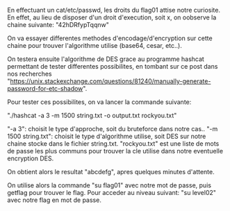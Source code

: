 En effectuant un cat/etc/passwd, les droits du flag01 attise notre curiosite.
En effet, au lieu de disposer d'un droit d'execution, soit x, on oobserve la chaine suivante: "42hDRfypTqqnw"

On va essayer differentes methodes d'encodage/d'encryption sur cette chaine pour trouver l'algorithme utilise (base64, cesar, etc..).

On testera ensuite l'algorithme de DES grace au programme hashcat permettant de tester differentes possibilites, en tombant sur ce post dans nos recherches "https://unix.stackexchange.com/questions/81240/manually-generate-password-for-etc-shadow".

Pour tester ces possibilites, on va lancer la commande suivante:

"./hashcat -a 3 -m 1500 string.txt  -o output.txt rockyou.txt"

"-a 3": choisit le type d'approche, soit du bruteforce dans notre cas..
"-m 1500 string.txt": choisit le type d'algorithme utilise, soit DES sur notre chaine stocke dans le fichier string.txt.
"rockyou.txt" est une liste de mots de passe les plus communs pour trouver la cle utilise dans notre eventuelle encryption DES.

On obtient alors le resultat "abcdefg", apres quelques minutes d'attente.

On utilise alors la commande "su flag01" avec notre mot de passe, puis getflag pour trouver le flag.
Pour acceder au niveau suivant: "su level02" avec notre flag en mot de passe.

